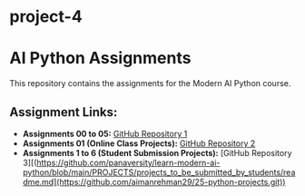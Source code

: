 # project-4

# AI Python Assignments

This repository contains the assignments for the Modern AI Python course.

## Assignment Links:

- **Assignments 00 to 05:** [GitHub Repository 1]([https://github.com/panaversity/learn-modern-ai-python/tree/main/PROJECTS/homework_projects](https://github.com/aimanrehman29/python-projects-basic-to-advance.git))
- **Assignments 01 (Online Class Projects):** [GitHub Repository 2](https://github.com/aimanrehman29/class_projects_python.git)
- **Assignments 1 to 6 (Student Submission Projects):** [GitHub Repository 3][(https://github.com/panaversity/learn-modern-ai-python/blob/main/PROJECTS/projects_to_be_submitted_by_students/readme.md](https://github.com/aimanrehman29/25-python-projects.git))

